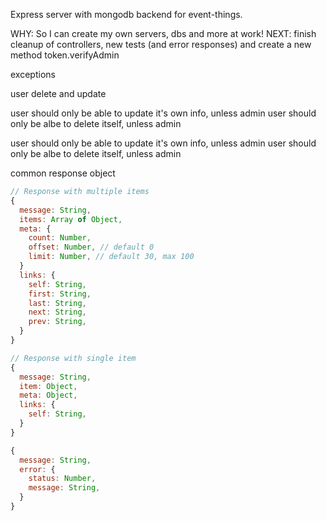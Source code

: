 Express server with mongodb backend for event-things.

WHY: So I can create my own servers, dbs and more at work!
NEXT: finish cleanup of controllers, new tests (and error responses) and create a new method token.verifyAdmin

exceptions

user delete and update

user should only be able to update it's own info, unless admin
user should only be albe to delete itself, unless admin

user should only be able to update it's own info, unless admin
user should only be albe to delete itself, unless admin

common response object

```js
// Response with multiple items
{
  message: String,
  items: Array of Object,
  meta: {
    count: Number,
    offset: Number, // default 0
    limit: Number, // default 30, max 100
  }
  links: {
    self: String,
    first: String,
    last: String,
    next: String,
    prev: String,
  }
}
```
```js
// Response with single item
{
  message: String,
  item: Object,
  meta: Object,
  links: {
    self: String,
  }
}
```
```js
{
  message: String,
  error: {
    status: Number,
    message: String,
  }
}
```
